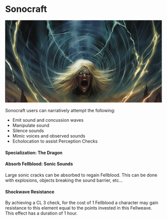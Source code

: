 # Sonocraft

![img](Sonocraft.png)

Sonocraft users can narratively attempt the following:

- Emit sound and concussion waves
- Manipulate sound
- Silence sounds
- Mimic voices and observed sounds
- Echolocation to assist Perception Checks

#### Specialization: The Dragon

#### Absorb Fellblood: Sonic Sounds

Large sonic cracks can be absorbed to regain Fellblood. This can be done with explosions, objects breaking the sound barrier, etc...

#### Shockwave Resistance

By achieving a CL 3 check, for the cost of 1 Fellblood a character may gain resistance to this element equal to the points invested in this Fellweave. This effect has a duration of 1 hour.
